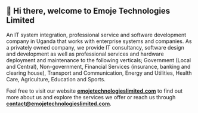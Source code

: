 ## 👋 Hi there, welcome to Emoje Technologies Limited

An IT system integration, professional service and software development company in Uganda that works with enterprise systems and companies. As a privately owned company, we provide IT consultancy, software design and development as well as professional services and hardware deployment and maintenance to the following verticals; Government (Local and Central), Non-government, Financial Services (insurance, banking and clearing house), Transport and Communication, Energy and Utilities, Health Care, Agriculture, Education and Sports.

Feel free to visit our website **[emojetechnologieslimited.com](https://emojetechnologieslimited.com)** to find out more about us and explore the services we offer or reach us through **[contact@emojetechnologieslimited.com](https://contact@emojetechnologieslimited.com)**.

